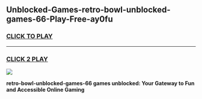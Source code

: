 
## Unblocked-Games-retro-bowl-unblocked-games-66-Play-Free-ay0fu
<h3>
<a href="https://premium76.site?title=retro-bowl-unblocked-games-66&ref=18A1">CLICK TO PLAY</a></h3>
<hr>

<h3>
<a href="https://premium76.site?title=retro-bowl-unblocked-games-66&ref=18A1">CLICK 2 PLAY</a>
  
</h3>

<a href="https://premium76.site?title=retro-bowl-unblocked-games-66&ref=18A1"><img src="https://clearcache.store/games.png"></a>


**retro-bowl-unblocked-games-66 games unblocked: Your Gateway to Fun and Accessible Online Gaming**
